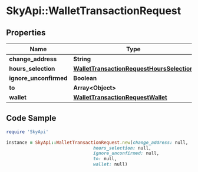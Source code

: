 # SkyApi::WalletTransactionRequest

## Properties

Name | Type | Description | Notes
------------ | ------------- | ------------- | -------------
**change_address** | **String** |  | [optional] 
**hours_selection** | [**WalletTransactionRequestHoursSelection**](WalletTransactionRequestHoursSelection.md) |  | [optional] 
**ignore_unconfirmed** | **Boolean** |  | [optional] 
**to** | **Array&lt;Object&gt;** |  | [optional] 
**wallet** | [**WalletTransactionRequestWallet**](WalletTransactionRequestWallet.md) |  | [optional] 

## Code Sample

```ruby
require 'SkyApi'

instance = SkyApi::WalletTransactionRequest.new(change_address: null,
                                 hours_selection: null,
                                 ignore_unconfirmed: null,
                                 to: null,
                                 wallet: null)
```


